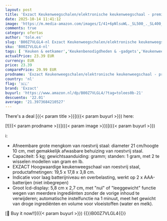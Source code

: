 ```yaml
---
layout: post
title: 'Exzact Keukenweegschalen/elektronische keukenweegschaal - premium groot display - weegschaal voor nat en droog voedsel met roestvrijstalen mengkom - 5 kilogram'
date: 2025-10-14 11:41:12
image: 'https://m.media-amazon.com/images/I/41+6pNlsuWL._SL500_._SL400_.jpg'
comments: true
category: ofertas
author: 'tole.es'
slug: 'B00Z7VLGL4-nl Exzact Keukenweegschalen/elektronische keukenweegschaal -...'
sku: 'B00Z7VLGL4-nl'
tags: [ 'Keuken & eetkamer','Keukenbenodigdheden & -gadgets','Keukenweegschalen','Meetinstrumenten & keukenweegschalen','Wonen & keuken','exzact','🇳🇱', ]
actualPrice: 23.39 EUR
currency: EUR
price: 23.39
comparePrice: 29.99 EUR
prodname: 'Exzact Keukenweegschalen/elektronische keukenweegschaal - premium groot display - weegschaal voor nat en droog voedsel met roestvrijstalen mengkom - 5 kilogram'
country: 'nl'
flag: '🇳🇱'
brand: 'Exzact'
buyurl: 'https://www.amazon.nl/dp/B00Z7VLGL4/?tag=tolees0b-21'
descuento: '22.01'
average: '21.3973684210527'
---
```


There's a deal [{{< param title >}}]({{< param buyurl >}})  here:

[![{{< param prodname >}}]({{< param image >}})]({{< param buyurl >}})

ℹ️:

- Afneembare grote mengkom van roestvrij staal: diameter 21 cm/hoogte 10 cm, met gemakkelijk afwasbare behuizing van roestvrij staal.
- Capaciteit: 5 kg; gewichtsaanduiding: gramm; standen: 1 gram, met 2 te wisselen modellen van gram en lb.
- EXZACT Hoogwaardige keukenweegschaal van roestvrij staal, productafmetingen: 19,5 x 17,8 x 3,8 cm.
- Indicatie voor laag batterijniveau en overbelasting, werkt op 2 x AAA-batterijen (niet inbegrepen)
- Groot lcd-display: 5,8 cm x 2,7 cm, met "nul" of "leeggewicht" functie wegen van meerdere ingrediënten zonder de vorige inhoud te verwijderen; automatische instelfunctie na 1 minuut, meet het gewicht van droge ingrediënten en volume voor vloeistoffen (water en melk).

[🛒 Buy it now!!]({{< param buyurl >}})
{{<world>}}B00Z7VLGL4{{</world>}}
